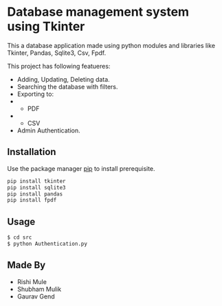 # Database management system using Tkinter
This a database application made using python modules and libraries like Tkinter, Pandas, Sqlite3, Csv, Fpdf.

This project has following featueres:
* Adding, Updating, Deleting data.
* Searching the database with filters.
* Exporting to:
* * PDF
* * CSV
* Admin Authentication.


## Installation

Use the package manager [pip](https://pip.pypa.io/en/stable/) to install prerequisite.

```bash
pip install tkinter
pip install sqlite3
pip install pandas
pip install fpdf
```

## Usage

```bash
$ cd src
$ python Authentication.py
```


## Made By
* Rishi Mule
* Shubham Mulik
* Gaurav Gend

